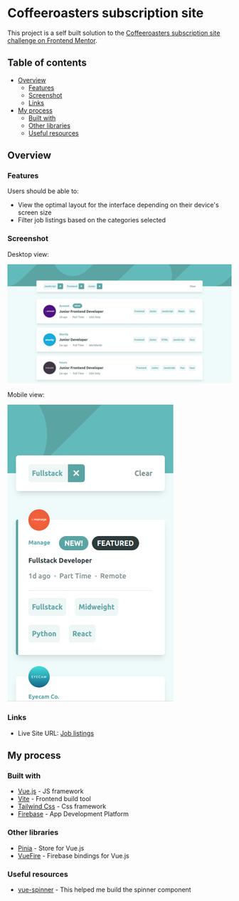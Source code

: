 # Coffeeroasters subscription site

This project is a self built solution to the [Coffeeroasters subscription site challenge on Frontend Mentor](https://www.frontendmentor.io/challenges/coffeeroasters-subscription-site-5Fc26HVY6).

## Table of contents

- [Overview](#overview)
  - [Features](#features)
  - [Screenshot](#screenshot)
  - [Links](#links)
- [My process](#my-process)
  - [Built with](#built-with)
  - [Other libraries](#other-libraries)
  - [Useful resources](#useful-resources)

## Overview

### Features

Users should be able to:
  - View the optimal layout for the interface depending on their device's screen size
  - Filter job listings based on the categories selected

### Screenshot

Desktop view:

![](./screenshots/screenshot-desktop.png)

Mobile view:

![](./screenshots/screenshot-mobile.png)

### Links

- Live Site URL: [Job listings](job-listings-vue.vercel.app)

## My process

### Built with

- [Vue.js](https://vuejs.org/) - JS framework
- [Vite](https://vitejs.dev/) - Frontend build tool
- [Tailwind Css](https://tailwindcss.com/) - Css framework
- [Firebase](https://firebase.google.com) - App Development Platform

### Other libraries

- [Pinia](https://pinia.vuejs.org/) - Store for Vue.js
- [VueFire](https://vuefire.vuejs.org/) - Firebase bindings for Vue.js

### Useful resources

- [vue-spinner](https://github.com/greyby/vue-spinner) - This helped me build the spinner component